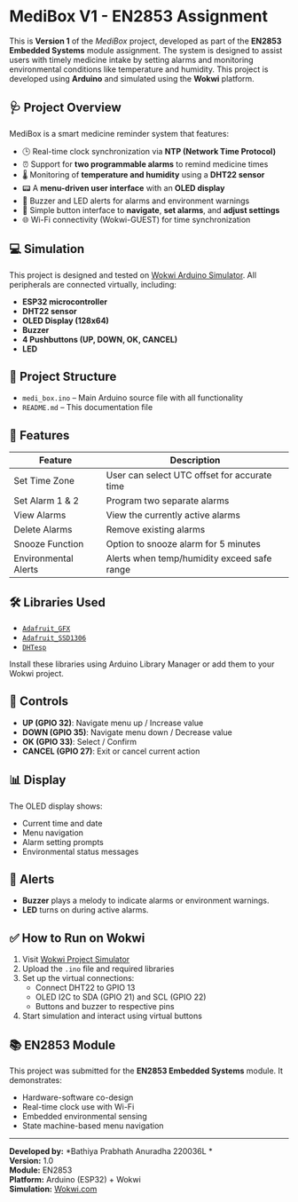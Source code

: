 # MediBox V1 - EN2853 Assignment

This is **Version 1** of the *MediBox* project, developed as part of the **EN2853 Embedded Systems** module assignment. The system is designed to assist users with timely medicine intake by setting alarms and monitoring environmental conditions like temperature and humidity. This project is developed using **Arduino** and simulated using the **Wokwi** platform.

## 🩺 Project Overview

MediBox is a smart medicine reminder system that features:

- 🕒 Real-time clock synchronization via **NTP (Network Time Protocol)**
- ⏰ Support for **two programmable alarms** to remind medicine times
- 🌡️ Monitoring of **temperature and humidity** using a **DHT22 sensor**
- 📟 A **menu-driven user interface** with an **OLED display**
- 🚨 Buzzer and LED alerts for alarms and environment warnings
- 🔘 Simple button interface to **navigate**, **set alarms**, and **adjust settings**
- 🌐 Wi-Fi connectivity (Wokwi-GUEST) for time synchronization

## 💻 Simulation

This project is designed and tested on [Wokwi Arduino Simulator](https://wokwi.com/). All peripherals are connected virtually, including:

- **ESP32 microcontroller**
- **DHT22 sensor**
- **OLED Display (128x64)**
- **Buzzer**
- **4 Pushbuttons (UP, DOWN, OK, CANCEL)**
- **LED**

## 📁 Project Structure

- `medi_box.ino` – Main Arduino source file with all functionality
- `README.md` – This documentation file

## 📌 Features

| Feature | Description |
|--------|-------------|
| Set Time Zone | User can select UTC offset for accurate time |
| Set Alarm 1 & 2 | Program two separate alarms |
| View Alarms | View the currently active alarms |
| Delete Alarms | Remove existing alarms |
| Snooze Function | Option to snooze alarm for 5 minutes |
| Environmental Alerts | Alerts when temp/humidity exceed safe range |

## 🛠️ Libraries Used

- [`Adafruit_GFX`](https://github.com/adafruit/Adafruit-GFX-Library)
- [`Adafruit_SSD1306`](https://github.com/adafruit/Adafruit_SSD1306)
- [`DHTesp`](https://github.com/beegee-tokyo/DHTesp)

Install these libraries using Arduino Library Manager or add them to your Wokwi project.

## 🔧 Controls

- **UP (GPIO 32)**: Navigate menu up / Increase value
- **DOWN (GPIO 35)**: Navigate menu down / Decrease value
- **OK (GPIO 33)**: Select / Confirm
- **CANCEL (GPIO 27)**: Exit or cancel current action

## 📊 Display

The OLED display shows:

- Current time and date
- Menu navigation
- Alarm setting prompts
- Environmental status messages

## 🔔 Alerts

- **Buzzer** plays a melody to indicate alarms or environment warnings.
- **LED** turns on during active alarms.


## ✅ How to Run on Wokwi

1. Visit [Wokwi Project Simulator](https://wokwi.com/)
2. Upload the `.ino` file and required libraries
3. Set up the virtual connections:
   - Connect DHT22 to GPIO 13
   - OLED I2C to SDA (GPIO 21) and SCL (GPIO 22)
   - Buttons and buzzer to respective pins
4. Start simulation and interact using virtual buttons

## 📚 EN2853 Module

This project was submitted for the **EN2853 Embedded Systems** module. It demonstrates:

- Hardware-software co-design
- Real-time clock use with Wi-Fi
- Embedded environmental sensing
- State machine-based menu navigation

---

**Developed by:** *Bathiya Prabhath Anuradha 220036L *  
**Version:** 1.0  
**Module:** EN2853  
**Platform:** Arduino (ESP32) + Wokwi  
**Simulation:** [Wokwi.com]([https://wokwi.com/](https://wokwi.com/projects/426498239432179713))

